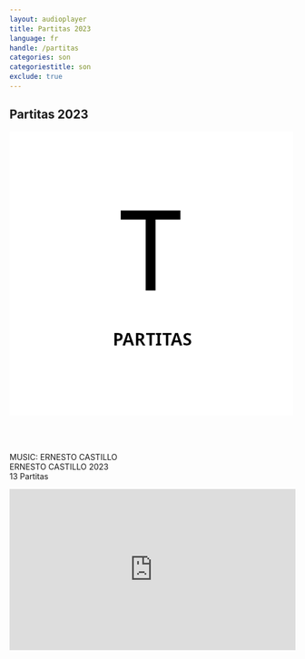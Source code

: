 ```yaml
---
layout: audioplayer
title: Partitas 2023
language: fr
handle: /partitas
categories: son
categoriestitle: son
exclude: true
---
```

## Partitas 2023 
<a href="/Partitas" title="Partitas"><a rel="lightbox" data-lightbox="example-1" href="/images/Partitas.jpg" title="Partitas Cover"><img src="/images/Partitas.jpg" alt="Partitas Cover" class="img-left"></a></a>
  
<br /><br />

MUSIC: ERNESTO CASTILLO  
ERNESTO CASTILLO 2023  
13 Partitas   
  
<div style="position: relative; padding-top: 56.25%;"><iframe title="Ex Voto" width="100%" height="100%" src="https://stream.litera.tools/video-playlists/embed/630708c7-d30d-4e1e-bbe4-55ca1a92b933?warningTitle=0&amp;peertubeLink=0" frameborder="0" allowfullscreen="" sandbox="allow-same-origin allow-scripts allow-popups" style="position: absolute; inset: 0px;"></iframe></div>
  

